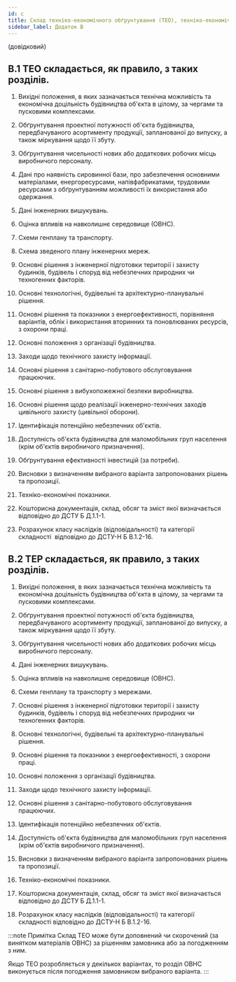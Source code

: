 ```yaml
---
id: c
title: Склад техніко-економічного обґрунтування (ТЕО), техніко-економічного розрахунку (ТЕР)
sidebar_label: Додаток В
---
```


(довідковий)

## В.1 ТЕО складається, як правило, з таких розділів.

1. Вихідні положення, в яких зазначається технічна можливість та економічна доцільність будівництва об'єкта в цілому, за чергами та пусковими комплексами.

2. Обґрунтування проектної потужності об'єкта будівництва, передбачуваного асортименту продукції, запланованої до випуску, а також міркування щодо її збуту.

3. Обґрунтування чисельності нових або додаткових робочих місць виробничого персоналу.

4. Дані про наявність сировинної бази, про забезпечення основними матеріалами, енергоресурсами, напівфабрикатами, трудовими ресурсами з обґрунтуванням можливості їх використання або одержання.

5. Дані інженерних вишукувань.

6. Оцінка впливів на навколишнє середовище (ОВНС).

7. Схеми генплану та транспорту.

8. Схема зведеного плану інженерних мереж.

9. Основні рішення з інженерної підготовки території і захисту будинків, будівель і споруд від небезпечних природних чи техногенних факторів.

10. Основні технологічні, будівельні та архітектурно-планувальні рішення.

11. Основні рішення та показники з енергоефективності, порівняння варіантів, облік і використання вторинних та поновлюваних ресурсів, з охорони праці.

12. Основні положення з організації будівництва.

13. Заходи щодо технічного захисту інформації.

14. Основні рішення з санітарно-побутового обслуговування працюючих.

15. Основні рішення з вибухопожежної безпеки виробництва.

16. Основні рішення щодо реалізації інженерно-технічних заходів цивільного захисту (цивільної оборони).

17. Ідентифікація потенційно небезпечних об'єктів.

18. Доступність об'єкта будівництва для маломобільних груп населення (крім об'єктів виробничого призначення).

19. Обґрунтування ефективності інвестицій (за потреби).

20. Висновки з визначенням вибраного варіанта запропонованих рішень та пропозиції.

21. Техніко-економічні показники.

22. Кошторисна документація, склад, обсяг та зміст якої визначається відповідно до ДСТУ Б Д.1.1-1.

23. Розрахунок класу наслідків (відповідальності) та категорії складності  відповідно до ДСТУ-Н Б В.1.2-16.

## В.2 ТЕР складається, як правило, з таких розділів.

1. Вихідні положення, в яких зазначається технічна можливість та економічна доцільність будівництва об'єкта в цілому, за чергами та пусковими комплексами.

2. Обґрунтування проектної потужності об'єкта будівництва, передбачуваного асортименту продукції, запланованої до випуску, а також міркування щодо її збуту.

3. Обґрунтування чисельності нових або додаткових робочих місць виробничого персоналу.

4. Дані інженерних вишукувань.

5. Оцінка впливів на навколишнє середовище (ОВНС).

6. Схеми генплану та транспорту з мережами.

7. Основні рішення з інженерної підготовки території і захисту будинків, будівель і споруд від небезпечних природних чи техногенних факторів.

8. Основні технологічні, будівельні та архітектурно-планувальні рішення.

9. Основні рішення та показники з енергоефективності, з охорони праці.

10. Основні положення з організації будівництва.

11. Заходи щодо технічного захисту інформації.

12. Основні рішення з санітарно-побутового обслуговування працюючих.

13. Ідентифікація потенційно небезпечних об'єктів.

14. Доступність об'єкта будівництва для маломобільних груп населення (крім об'єктів виробничого призначення).

15. Висновки з визначенням вибраного варіанта запропонованих рішень та пропозиції.

16. Техніко-економічні показники.

17. Кошторисна документація, склад, обсяг та зміст якої визначається відповідно до ДСТУ Б Д.1.1-1.

18. Розрахунок класу наслідків (відповідальності) та категорії складності відповідно до ДСТУ-Н Б В.1.2-16.

:::note Примітка
Склад ТЕО може бути доповнений чи скорочений (за винятком матеріалів ОВНС) за рішенням замовника або за погодженням з ним.

Якщо ТЕО розробляється у декількох варіантах, то розділ ОВНС виконується після погодження замовником вибраного варіанта.
:::